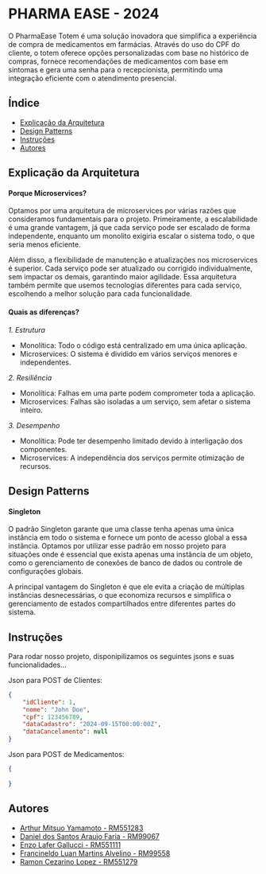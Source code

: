 
# PHARMA EASE - 2024

O PharmaEase Totem é uma solução inovadora que simplifica a experiência de compra de medicamentos em farmácias. Através do uso do CPF do cliente, o totem oferece opções personalizadas com base no histórico de compras, fornece recomendações de medicamentos com base em sintomas e gera uma senha para o recepcionista, permitindo uma integração eficiente com o atendimento presencial.

## Índice

- [Explicação da Arquitetura](#-explicação-da-arquitetura)
- [Design Patterns](#-design-patterns)
- [Instruções](#-instruções)
- [Autores](#-autores)

## Explicação da Arquitetura

#### **Porque Microservices?**

Optamos por uma arquitetura de microservices por várias razões que consideramos fundamentais para o projeto. Primeiramente, a escalabilidade é uma grande vantagem, já que cada serviço pode ser escalado de forma independente, enquanto um monolito exigiria escalar o sistema todo, o que seria menos eficiente.

Além disso, a flexibilidade de manutenção e atualizações nos microservices é superior. Cada serviço pode ser atualizado ou corrigido individualmente, sem impactar os demais, garantindo maior agilidade. Essa arquitetura também permite que usemos tecnologias diferentes para cada serviço, escolhendo a melhor solução para cada funcionalidade.

#### **Quais as diferenças?**
_1. Estrutura_
- Monolítica: Todo o código está centralizado em uma única aplicação.
- Microservices: O sistema é dividido em vários serviços menores e independentes.

_2. Resiliência_
- Monolítica: Falhas em uma parte podem comprometer toda a aplicação.
- Microservices: Falhas são isoladas a um serviço, sem afetar o sistema inteiro.

_3. Desempenho_
- Monolítica: Pode ter desempenho limitado devido à interligação dos componentes.
- Microservices: A independência dos serviços permite otimização de recursos.
## Design Patterns

#### **Singleton**
O padrão Singleton garante que uma classe tenha apenas uma única instância em todo o sistema e fornece um ponto de acesso global a essa instância. Optamos por utilizar esse padrão em nosso projeto para situações onde é essencial que exista apenas uma instância de um objeto, como o gerenciamento de conexões de banco de dados ou controle de configurações globais.

A principal vantagem do Singleton é que ele evita a criação de múltiplas instâncias desnecessárias, o que economiza recursos e simplifica o gerenciamento de estados compartilhados entre diferentes partes do sistema.
## Instruções

Para rodar nosso projeto, disponipilizamos os seguintes jsons e suas funcionalidades...

Json para POST de Clientes:
```json
{
    "idCliente": 1,
    "nome": "John Doe",
    "cpf": 123456789,
    "dataCadastro": "2024-09-15T00:00:00Z",
    "dataCancelamento": null
}
```

Json para POST de Medicamentos:
```json
{
    
}
```
## Autores

- [Arthur Mitsuo Yamamoto - RM551283](https://github.com/ArthurMitsuoYamamoto)
- [Daniel dos Santos Araujo Faria - RM99067](https://github.com/DanielAraujoFaria)
- [Enzo Lafer Gallucci - RM551111](https://github.com/EnzoLafer)
- [Francineldo Luan Martins Alvelino - RM99558](https://github.com/FrancineldoLuan)
- [Ramon Cezarino Lopez - RM551279](https://github.com/RamonCezarinoLopez)
